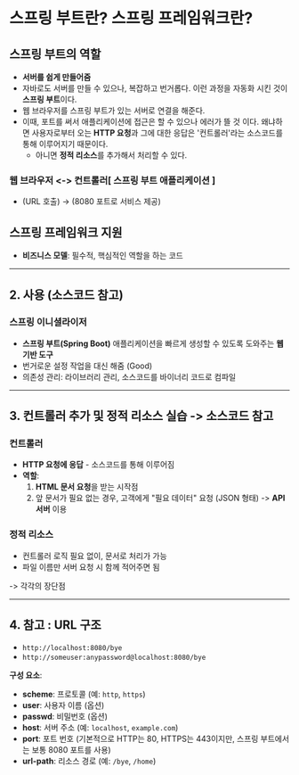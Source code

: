 # 스프링 부트란? 스프링 프레임워크란?

## 스프링 부트의 역할
- **서버를 쉽게 만들어줌**
- 자바로도 서버를 만들 수 있으나, 복잡하고 번거롭다. 이런 과정을 자동화 시킨 것이 **스프링 부트**이다.
- 웹 브라우저를 스프링 부트가 있는 서버로 연결을 해준다.
- 이때, 포트를 써서 애플리케이션에 접근은 할 수 있으나 에러가 뜰 것 이다. 왜냐하면 사용자로부터 오는 **HTTP 요청**과 그에 대한 응답은 '컨트롤러'라는 소스코드를 통해 이루어지기 때문이다.
  - 아니면 **정적 리소스**를 추가해서 처리할 수 있다.

### 웹 브라우저 <-> 컨트롤러[ 스프링 부트 애플리케이션 ]
- (URL 호출) -> (8080 포트로 서비스 제공)

## 스프링 프레임워크 지원
- **비즈니스 모델**: 필수적, 핵심적인 역할을 하는 코드

---

## 2. 사용 (소스코드 참고)

### 스프링 이니셜라이저
- **스프링 부트(Spring Boot)** 애플리케이션을 빠르게 생성할 수 있도록 도와주는 **웹 기반 도구**
- 번거로운 설정 작업을 대신 해줌 (Good)
- 의존성 관리: 라이브러리 관리, 소스코드를 바이너리 코드로 컴파일

---

## 3. 컨트롤러 추가 및 정적 리소스 실습 -> 소스코드 참고

### 컨트롤러
- **HTTP 요청에 응답** - 소스코드를 통해 이루어짐
- **역할**:
  1. **HTML 문서 요청**을 받는 시작점
  2. 앞 문서가 필요 없는 경우, 고객에게 "필요 데이터" 요청 (JSON 형태) -> **API 서버** 이용

### 정적 리소스
- 컨트롤러 로직 필요 없이, 문서로 처리가 가능
- 파일 이름만 서버 요청 시 함께 적어주면 됨

-> 각각의 장단점

---

## 4. 참고 : URL 구조
- `http://localhost:8080/bye`
- `http://someuser:anypassword@localhost:8080/bye`

**구성 요소**:
- **scheme**: 프로토콜 (예: `http`, `https`)
- **user**: 사용자 이름 (옵션)
- **passwd**: 비밀번호 (옵션)
- **host**: 서버 주소 (예: `localhost`, `example.com`)
- **port**: 포트 번호 (기본적으로 HTTP는 80, HTTPS는 443이지만, 스프링 부트에서는 보통 8080 포트를 사용)
- **url-path**: 리소스 경로 (예: `/bye`, `/home`)
